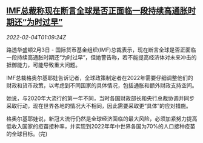 <!--1643938263000-->
[IMF总裁称现在断言全球是否正面临一段持续高通胀时期还“为时过早”](https://cn.reuters.com/article/imf-director-inflation-0204-idCNKBS2K902P)
------

<div><i>2022-02-04T01:09:24Z</i></div><p>路透华盛顿2月3日 - 国际货币基金组织(IMF)总裁表示，现在断言全球是否正面临一段持续高通胀时期还“为时过早”，但她警告称，若不能提高经济体对未来冲击的抵御能力，可能导致重大问题。</p><p>IMF总裁格奥尔基耶娃告诉记者，全球政策制定者在2022年需要仔细调整他们的财政和货币政策，以考虑到不同国家的具体情况，包括通胀和额外财政支持空间。</p><p>她说，与2020年大流行的第一年不同，当时各国财政部长和央行总裁协调并同步采取行动，现在世界各地的情况大不相同，因此需要采取更“具体”的应对措施。</p><p>格奥尔基耶娃说，新冠大流行仍然是全球经济面临的最大风险，必须加紧努力提高低收入国家的疫苗接种率，并实现到2022年年中世界各国为70%的人口接种疫苗的全球目标。(完)</p>
